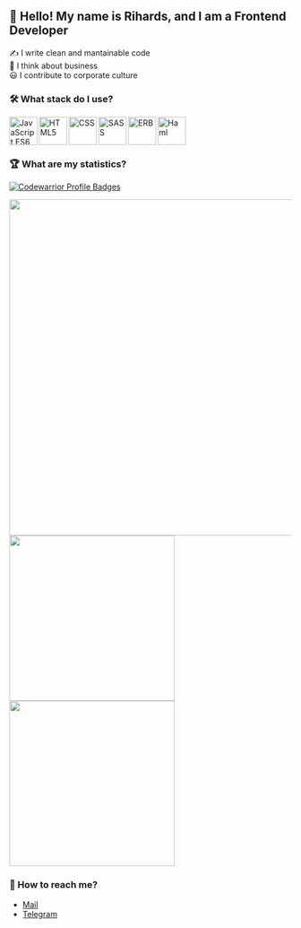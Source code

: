 ## :wave: Hello! My name is Rihards, and I am a Frontend Developer
:writing_hand: I write clean and mantainable code \
:briefcase: I think about business \
:smiley: I contribute to corporate culture

### :hammer_and_wrench: What stack do I use?
<div>
  <img
    alt="JavaScript ES6"
    title="JavaScript ES6"
    align="left"
    width="50"
    src="https://user-images.githubusercontent.com/17409607/160248380-aa06e43f-6617-48a0-87d8-f8695e28b276.svg"
  >
  <img
    alt="HTML5"
    title="HTML5"
    align="left"
    width="50"
    src="https://user-images.githubusercontent.com/17409607/160248222-7194f20c-b31a-4957-a128-4090755f5be3.svg"
  >  
  <img
    alt="CSS"
    title="CSS"
    align="left"
    width="50"
    src="https://user-images.githubusercontent.com/17409607/160248389-e6233c42-1d6f-4473-91c9-9942d13ae972.svg"
  >
  <img
    alt="SASS"
    title="SASS"
    align="left"
    width="50"
    src="https://user-images.githubusercontent.com/17409607/160248399-fd589d6f-f2d0-47a5-b189-e58bb922ab5f.svg"
  >
  <img
    alt="ERB"
    title="ERB"
    align="left"
    width="50"
    src="https://user-images.githubusercontent.com/17409607/160248660-c086b244-2541-40b9-9bb0-a21d46174acb.svg"
  >
  <img
    alt="Haml"
    title="Haml"
    width="50"
    src="https://user-images.githubusercontent.com/17409607/160248444-01359463-7f62-4382-84e9-70fb12f4198f.png"
  >
</div>

### :trophy: What are my statistics?
[![Codewarrior Profile Badges](https://www.codewars.com/users/Unvares/badges/large)](https://www.codewars.com/users/Unvares)

<div>
  <img
    width="600"
    src="https://github-profile-summary-cards.vercel.app/api/cards/profile-details?username=unvares&theme=nord_dark"
  >
</div>

<div>
  <img
    width="295"
    src="https://github-profile-summary-cards.vercel.app/api/cards/stats?username=unvares&theme=nord_dark"
  >
  <img
    width="295"
    src="https://github-profile-summary-cards.vercel.app/api/cards/repos-per-language?username=unvares&theme=nord_dark"
  >
</div>

### :calling: How to reach me?
- [Mail](mailto:okmanis8@gmail.com)
- [Telegram](https://t.me/unvares)
